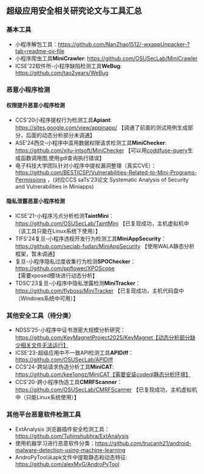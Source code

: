 ## 超级应用安全相关研究论文与工具汇总

### 基本工具
- 小程序解包工具：https://github.com/NanZhao1512/-wxappUnpacker-?tab=readme-ov-file
- 小程序爬虫工具**MiniCrawler**: https://github.com/OSUSecLab/MiniCrawler
- ICSE'22软件所-小程序缺陷检测工具**WeBug**: https://github.com/tao2years/WeBug
  
### 恶意小程序检测

#### 权限提升恶意小程序检测

- CCS'20小程序提权行为检测工具**Apiant**: https://sites.google.com/view/appinapp/ 【调通了前面的测试用例生成部分，后面的动态分析部分未调通】
- ASE'24西交-小程序中滥用数据权限请求检测工具**MiniChecker**: https://github.com/xjtu-intsoft/MiniChecker 【可以用[coddfuse-query](https://github.com/codefuse-ai/CodeFuse-Query/tree/main)生成函数调用图,使用gdl查询执行错误】
- 电子科技大学团队针对小程序中提权漏洞整理（真实CVE）：https://github.com/BESTICSP/Vulnerabilities-Related-to-Mini-Programs-Permissions ，(对应CCS saTs'23论文 Systematic Analysis of Security and Vulnerabilities in Miniapps)

#### 隐私泄露恶意小程序检测
- ICSE'21-小程序污点分析检测**TaintMini**：https://github.com/OSUSecLab/TaintMini 【已复现成功，主机虚拟机中（该工具只能在Linux系统下使用）】
- TIFS'24复旦-小程序违规开发行为检测工具**MiniAppSecurity**：https://github.com/seclab-fudan/MiniAppSecurity 【使用WALA静态分析框架，暂未调通】
- 复旦-小程序隐私过度收集行为检测**SPOChecker**：https://github.com/ppflower/XPOScope 【需要xposed模块进行动态分析】
- TDSC'23复旦-小程序中隐私泄露检测**MiniTracker**：https://github.com/flyboss/MiniTracker 【已复现成功，主机代码盘中（Windows系统中可用）】

### 其他安全工具（待分类）
- NDSS'25-小程序中证书泄密大规模分析研究：https://github.com/KeyMagnetProject2025/KeyMagnet【动态分析部分缺少相关文件无法运行】
- ICSE'23-超级应用中不一致API检测工具**APIDiff**：https://github.com/OSUSecLab/APIDiff
- CCS'24-跨站请求伪造分析工具**MiniCAT**: https://github.com/kee1ongz/MiniCAT【需要安装codeql静态分析环境】
- CCS'20-跨小程序伪造工具**CMRFScanner**：https://github.com/OSUSecLab/CMRFScanner 【已复现成功，主机虚拟机中（只能Linux系统使用）】

### 其他平台恶意软件检测工具

- ExtAnalysis 浏览器插件安全检测工具： https://github.com/Tuhinshubhra/ExtAnalysis
- 使用机器学习进行恶意软件分类：https://github.com/trucanh21/android-malware-detection-using-machine-learning
- AndroPyTool从apk文件中提取静态和动态特征: https://github.com/alexMyG/AndroPyTool
